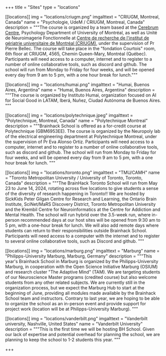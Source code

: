 +++
title = "Sites"
type = "locations"

[[locations]]
  img = "locations/criugm.png"
  imgalttext = "CRIUGM, Montreal, Canada"
  name = "Psychologie, UdeM / CRIUGM, Montreal, Canada"
  description = """The course is organized by a team based at the [Cerebrum Centre](https://www.lecerebrum.ca/en/home/), Psychology Department of University of Montréal, as well as Unité de Neuroimagerie Fonctionnelle at [Centre de recherche de l'institut de gériatrie universitaire de Montréal (CRIUGM)](https://www.criugm.qc.ca/fr/contact.html), under the supervision of Pr Pierre Bellec. The course will take place in the "fondation Courtois" room, 6th floor at CRIUGM, 4565, Chemin Queen-Mary, Montréal (Québec). Participants will need access to a computer, internet and to register to a number of online collaborative tools, such as discord and github. The school will run from Monday to Friday for four weeks, and will be opened every day from 9 am to 5 pm, with a one hour break for lunch."""


[[locations]]
  img = "locations/humai.png"
  imgalttext = "Humai, Buenos Aires, Argentina"
  name = "Humai, Buenos Aires, Argentina"
  description = """The course is organized by Instituto Humai, organization focused on AI for Social Good in LATAM, Iberá, Nuñez, Ciudad Autónoma de Buenos Aires.
"""

[[locations]]
  img = "locations/polytechnique.jpeg"
  imgalttext = "Polytechnique, Montreal, Canada"
  name = "Polytechnique Montreal"
  description = """Brainhack School is offered as a for-credit course at Polytechnique (GBM6953EE). The course is organized by the Neuropoly lab of the electrical engineering department at Polytechnique Montreal, under the supervision of Pr Eva Alonso Ortiz. Participants will need access to a computer, internet and to register to a number of online collaborative tools, such as discord and github. The school will run from Monday to Friday for four weeks, and will be opened every day from 9 am to 5 pm, with a one hour break for lunch.
"""

[[locations]]
  img = "locations/toronto.png"
  imgalttext = "TMU/CAMH"
  name = "Toronto Metropolitan University / University of Toronto, Toronto, Canada"
  description = """The BrainHack Toronto School will run from May 23 to June 14, 2024,  rotating across five locations to give students a sense of the diversity of research happening in Toronto!! We are hosted by SickKids Peter Gilgan Centre for Research and Learning, the Ontario Brain Institute, SciNet/MaRS Discovery District, Toronto Metropolitan University and the Krembil Centre for Neuroinformatics at the Centre for Addiction and Mental Health. The school will run hybrid over the 3.5-week run, where in-person recommended days at our host sites will be opened from 9:30 am to 5 pm, with a one-hour break for lunch. We will also add remote days where students can return to their responsibilities outside Brainhack School. Participants will need access to a computer with the internet and to register to several online collaborative tools, such as Discord and github.
"""

[[locations]]
  img = "locations/marburg.png"
  imgalttext = "Marburg"
  name = "Philipps-University Marburg, Marburg, Germany"
  description = """This year's Brainhack School in Marburg is organized by the Philipps-University Marburg, in cooperation with the Open Science Initiative Marburg (OSIUM) and research cluster "The Adaptive Mind" (TAM). We are targeting students of our Neuroscience Master programs (credited course) but also welcome students from any other related subjects. We are currently still in the organization process, but we expect the Marburg Hub to start at the beginning of June, providing all modules made available by the Brainhack School team and instructors. Contrary to last year, we are hoping to be able to organize the school as an in-person event and provide support for project work (location will be at Philipps-University Marburg).
"""

[[locations]]
  img = "locations/vanderbilt.png"
  imgalttext = "Vanderbilt university, Nashville, United States"
  name = "Vanderbilt University"
  description = """This is the first time we will be hosting BH School. Given our lack of expertise and potential overhead for planning the school, we are planning to keep the school to 1-2 students this year.
"""

+++

